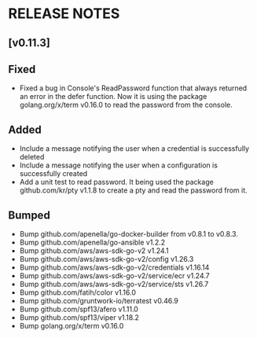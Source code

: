 # RELEASE NOTES

## [v0.11.3]

## Fixed

- Fixed a bug in Console's ReadPassword function that always returned an error in the defer function. Now it is using the package golang.org/x/term v0.16.0 to read the password from the console.

## Added

- Include a message notifying the user when a credential is successfully deleted
- Include a message notifying the user when a configuration is successfully created
- Add a unit test to read password. It being used the package github.com/kr/pty v1.1.8 to create a pty and read the password from it.

## Bumped

- Bump github.com/apenella/go-docker-builder from v0.8.1 to v0.8.3.
- Bump github.com/apenella/go-ansible v1.2.2
- Bump github.com/aws/aws-sdk-go-v2 v1.24.1
- Bump github.com/aws/aws-sdk-go-v2/config v1.26.3
- Bump github.com/aws/aws-sdk-go-v2/credentials v1.16.14
- Bump github.com/aws/aws-sdk-go-v2/service/ecr v1.24.7
- Bump github.com/aws/aws-sdk-go-v2/service/sts v1.26.7
- Bump github.com/fatih/color v1.16.0
- Bump github.com/gruntwork-io/terratest v0.46.9
- Bump github.com/spf13/afero v1.11.0
- Bump github.com/spf13/viper v1.18.2
- Bump golang.org/x/term v0.16.0
